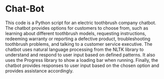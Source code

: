 # Chat-Bot
This code is a Python script for an electric toothbrush company chatbot. The chatbot provides options for customers to choose from, such as learning about different toothbrush models, requesting instructions, redeeming warranty or reporting a defective product, troubleshooting toothbrush problems, and talking to a customer service executive. The chatbot uses natural language processing from the NLTK library to understand and respond to user input based on defined patterns. It also uses the Progress library to show a loading bar when running. Finally, the chatbot provides responses to user input based on the chosen option and provides assistance accordingly.
